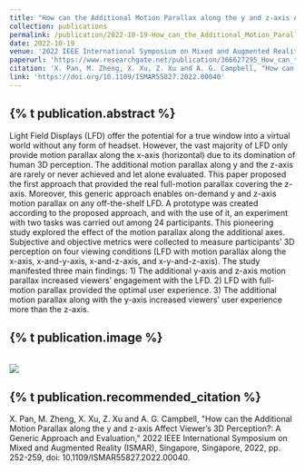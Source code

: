 ```yaml
---
title: "How can the Additional Motion Parallax along the y and z-axis Affect Viewer’s 3D Perception?: A Generic Approach and Evaluation"
collection: publications
permalink: /publication/2022-10-19-How_can_the_Additional_Motion_Parallax_along_the_y_and_z-axis_Affect_Viewer&apos;s_3D_Perception_A_Generic_Approach_and_Evaluation
date: 2022-10-19
venue: '2022 IEEE International Symposium on Mixed and Augmented Reality (ISMAR)'
paperurl: 'https://www.researchgate.net/publication/366627295_How_can_the_Additional_Motion_Parallax_along_the_y_and_z-axis_Affect_Viewer&apos;s_3D_Perception_A_Generic_Approach_and_Evaluation'
citation: 'X. Pan, M. Zheng, X. Xu, Z. Xu and A. G. Campbell, "How can the Additional Motion Parallax along the y and z-axis Affect Viewer’s 3D Perception: A Generic Approach and Evaluation," 2022 IEEE International Symposium on Mixed and Augmented Reality (ISMAR), Singapore, Singapore, 2022, pp. 252-259, doi: 10.1109/ISMAR55827.2022.00040.'
link: 'https://doi.org/10.1109/ISMAR55827.2022.00040'
---
```

{% t publication.abstract %}
------ 
Light Field Displays (LFD) offer the potential for a true window into a virtual world without any form of headset. However, the vast majority of LFD only provide motion parallax along the x-axis (horizontal) due to its domination of human 3D perception. The additional motion parallax along y and the z-axis are rarely or never achieved and let alone evaluated. This paper proposed the first approach that provided the real full-motion parallax covering the z-axis. Moreover, this generic approach enables on-demand y and z-axis motion parallax on any off-the-shelf LFD. A prototype was created according to the proposed approach, and with the use of it, an experiment with two tasks was carried out among 24 participants. This pioneering study explored the effect of the motion parallax along the additional axes. Subjective and objective metrics were collected to measure participants’ 3D perception on four viewing conditions (LFD with motion parallax along the x-axis, x-and-y-axis, x-and-z-axis, and x-y-and-z-axis). The study manifested three main findings: 1) The additional y-axis and z-axis motion parallax increased viewers’ engagement with the LFD. 2) LFD with full-motion parallax provided the optimal user experience. 3) The additional motion parallax along with the y-axis increased viewers’ user experience more than the z-axis.

{% t publication.image %}
------
 <br/><img src='/images/head_vis.png'>

{% t publication.recommended_citation %}
------ 
X. Pan, M. Zheng, X. Xu, Z. Xu and A. G. Campbell, "How can the Additional Motion Parallax along the y and z-axis Affect Viewer’s 3D Perception?: A Generic Approach and Evaluation," 2022 IEEE International Symposium on Mixed and Augmented Reality (ISMAR), Singapore, Singapore, 2022, pp. 252-259, doi: 10.1109/ISMAR55827.2022.00040.